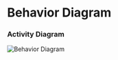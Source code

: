 # Behavior Diagram
### Activity Diagram


![Behavior Diagram](https://user-images.githubusercontent.com/87815555/160233225-84af683f-7d0f-4feb-ab33-009faaca4276.jpg)
